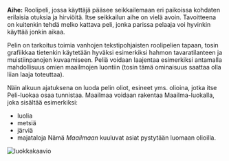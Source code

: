﻿**Aihe:** Roolipeli, jossa käyttäjä pääsee seikkailemaan eri paikoissa kohdaten erilaisia otuksia ja hirviöitä. Itse seikkailun aihe on
vielä avoin. Tavoitteena on kuitenkin tehdä melko kattava peli, jonka parissa pelaaja voi hyvinkin käyttää jonkin aikaa.

Pelin on tarkoitus toimia vanhojen tekstipohjaisten roolipelien tapaan, tosin grafiikkaa tietenkin käytetään hyväksi esimerkiksi hahmon
tavaratilanteen ja muistiinpanojen kuvaamiseen. Peliä voidaan laajentaa esimerkiksi antamalla mahdollisuus omien maailmojen luontiin
(tosin tämä ominaisuus saattaa olla liian laaja toteuttaa).

Näin alkuun ajatuksena on luoda pelin oliot, esineet yms. olioina, jotka itse Peli-luokaa osaa tunnistaa. Maailmaa voidaan rakentaa
Maailma-luokalla, joka sisältää esimerkiksi:
- luolia
- metsiä
- järviä
- majataloja
Nämä *Maailmaan* kuuluvat asiat pystytään luomaan olioilla.

![luokkakaavio](/dokumentaatio/aiheenKuvausJaRakenne.md/luokkakaavioRooliPeli.png)
